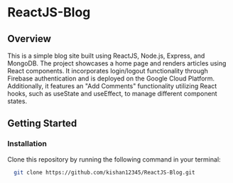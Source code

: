# ReactJS-Blog

## Overview

This is a simple blog site built using ReactJS, Node.js, Express, and MongoDB. The project showcases a home page and renders articles using React components. It incorporates login/logout functionality through Firebase authentication and is deployed on the Google Cloud Platform. Additionally, it features an "Add Comments" functionality utilizing React hooks, such as useState and useEffect, to manage different component states.

## Getting Started

### Installation

Clone this repository by running the following command in your terminal:

```bash
  git clone https://github.com/kishan12345/ReactJS-Blog.git
```
